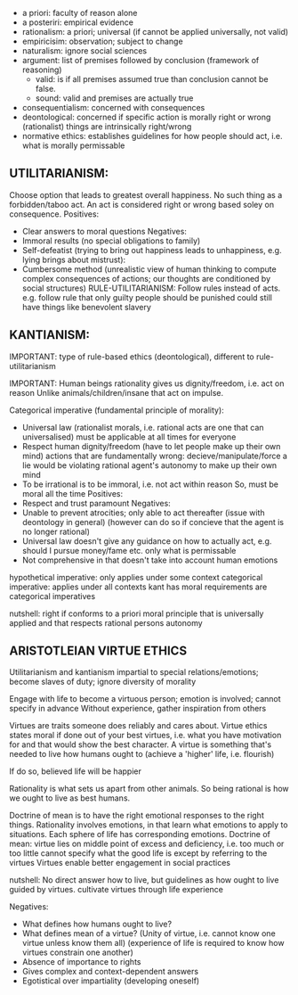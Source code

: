 <!-- SPDX-License-Identifier: zlib-acknowledgement -->

* a priori: faculty of reason alone
* a posteriri: empirical evidence
* rationalism: a priori; universal (if cannot be applied universally, not valid)
* empiricisim: observation; subject to change
* naturalism: ignore social sciences
* argument: list of premises followed by conclusion (framework of reasoning)
  - valid: is if all premises assumed true than conclusion cannot be false.
  - sound: valid and premises are actually true
* consequentialism: concerned with consequences
* deontological: concerned if specific action is morally right or wrong (rationalist)
                 things are intrinsically right/wrong
* normative ethics: establishes guidelines for how people should act, i.e. what is morally permissable

## UTILITARIANISM:
Choose option that leads to greatest overall happiness.
No such thing as a forbidden/taboo act.
An act is considered right or wrong based soley on consequence.
Positives:
  - Clear answers to moral questions
Negatives:
  - Immoral results (no special obligations to family)
  - Self-defeatist (trying to bring out happiness leads to unhappiness, e.g. lying brings about mistrust):
  - Cumbersome method (unrealistic view of human thinking to compute complex consequences of actions; our thoughts are conditioned by social structures)
RULE-UTILITARIANISM:
Follow rules instead of acts.
e.g. follow rule that only guilty people should be punished
could still have things like benevolent slavery

## KANTIANISM:
IMPORTANT: type of rule-based ethics (deontological), different to rule-utilitarianism

IMPORTANT: Human beings rationality gives us dignity/freedom, i.e. act on reason
Unlike animals/children/insane that act on impulse.

Categorical imperative (fundamental principle of morality):
  - Universal law (rationalist morals, i.e. rational acts are one that can universalised)
    must be applicable at all times for everyone
  - Respect human dignity/freedom (have to let people make up their own mind)
    actions that are fundamentally wrong: decieve/manipulate/force
    a lie would be violating rational agent's autonomy to make up their own mind
  - To be irrational is to be immoral, i.e. not act within reason
    So, must be moral all the time
Positives:
  - Respect and trust paramount
Negatives:
  - Unable to prevent atrocities; only able to act thereafter (issue with deontology in general)
    (however can do so if concieve that the agent is no longer rational)
  - Universal law doesn't give any guidance on how to actually act, e.g. should I pursue money/fame etc. only what is permissable
  - Not comprehensive in that doesn't take into account human emotions

hypothetical imperative: only applies under some context
categorical imperative: applies under all contexts
kant has moral requirements are categorical imperatives

nutshell: right if conforms to a priori moral principle that is universally applied 
and that respects rational persons autonomy

## ARISTOTLEIAN VIRTUE ETHICS
Utilitarianism and kantianism impartial to special relations/emotions; 
become slaves of duty; ignore diversity of morality 

Engage with life to become a virtuous person; emotion is involved; cannot specify in advance
Without experience, gather inspiration from others

Virtues are traits someone does reliably and cares about.
Virtue ethics states moral if done out of your best virtues, i.e. what you have motivation for and that would show the best character.
A virtue is something that's needed to live how humans ought to (achieve a 'higher' life, i.e. flourish)

If do so, believed life will be happier

Rationality is what sets us apart from other animals.
So being rational is how we ought to live as best humans.

Doctrine of mean is to have the right emotional responses to the right things.
Rationality involves emotions, in that learn what emotions to apply to situations.
Each sphere of life has corresponding emotions.
Doctrine of mean: virtue lies on middle point of excess and deficiency, i.e. too much or too little
cannot specify what the good life is except by referring to the virtues
Virtues enable better engagement in social practices

nutshell: No direct answer how to live, but guidelines as how ought to live guided by virtues.
cultivate virtues through life experience

Negatives:
  - What defines how humans ought to live?
  - What defines mean of a virtue?
    (Unity of virtue, i.e. cannot know one virtue unless know them all)
    (experience of life is required to know how virtues constrain one another)
  - Absence of importance to rights
  - Gives complex and context-dependent answers
  - Egotistical over impartiality (developing oneself)
